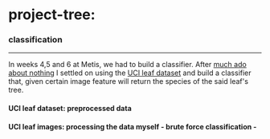 # project-tree: 
### classification

__________________________________________________________________

In weeks 4,5 and 6 at Metis, we had to build a classifier. After [much ado about nothing]() I settled on using the
[UCI leaf dataset](https://archive.ics.uci.edu/ml/datasets/Leaf) and build a classifier that, given certain image feature 
will return the species of the said leaf's tree.

#### UCI leaf dataset: preprocessed data


#### UCI leaf images: processing the data myself - brute force classification - 
